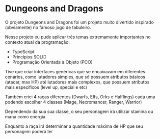 # Dungeons and Dragons


O projeto Dungeons and Dragons foi um projeto muito divertido inspirado (obviamente) no famoso jogo de tabuleiro.


Nesse projeto eu pude aplicar três temas extremamente importantes no contexto atual da programação:

- TypeScript
- Princípios SOLID
- Programação Orientada à Objeto (POO)

Tive que criar interfaces genéricas que se encaixavam em diferentes cenários, como lutadores simples, que só possuem atributos básicos (atacar, max HP) até lutadores mais complexos, que possuem atributos mais específicos (level up, special e etc)

Também criei 4 raças diferentes (Dwarfs, Elfs, Orks e Halflings) cada uma podendo escolher 4 classes (Mage, Necromancer, Ranger, Warrior)

Dependendo da sua sua classe, o seu personagem irá utilizar stamina ou mana como energia.

Enquanto a raça irá determinar a quantidade máxima de HP que seu personagem poderá ter
